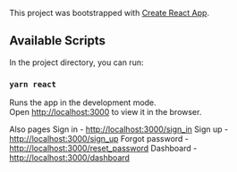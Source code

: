 This project was bootstrapped with [Create React App](https://github.com/facebook/create-react-app).

## Available Scripts

In the project directory, you can run:

### `yarn react`

Runs the app in the development mode.<br />
Open [http://localhost:3000](http://localhost:3000) to view it in the browser.

Also pages
Sign in - [http://localhost:3000/sign_in]()
Sign up - [http://localhost:3000/sign_up]()
Forgot password - [http://localhost:3000/reset_password]()
Dashboard - [http://localhost:3000/dashboard]()

